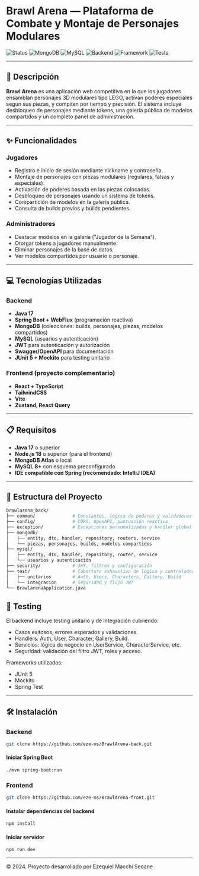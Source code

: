 # Brawl Arena — Plataforma de Combate y Montaje de Personajes Modulares

![Status](https://img.shields.io/badge/status-live-success?style=flat-square)
![MongoDB](https://img.shields.io/badge/database-MongoDB-brightgreen?style=flat-square)
![MySQL](https://img.shields.io/badge/database-MySQL-brightgreen?style=flat-square)
![Backend](https://img.shields.io/badge/backend-Java%2017-orange?style=flat-square)
![Framework](https://img.shields.io/badge/framework-Spring%20WebFlux-6db33f?style=flat-square)
![Tests](https://img.shields.io/badge/tests-JUnit%205-blue?style=flat-square)

---

## 📄 Descripción

**Brawl Arena** es una aplicación web competitiva en la que los jugadores ensamblan personajes 3D modulares tipo LEGO, activan poderes especiales según sus piezas, y compiten por tiempo y precisión. El sistema incluye desbloqueo de personajes mediante tokens, una galería pública de modelos compartidos y un completo panel de administración.

---

## ✨ Funcionalidades

### Jugadores
- Registro e inicio de sesión mediante nickname y contraseña.
- Montaje de personajes con piezas modulares (regulares, falsas y especiales).
- Activación de poderes basada en las piezas colocadas.
- Desbloqueo de personajes usando un sistema de tokens.
- Compartición de modelos en la galería pública.
- Consulta de builds previos y builds pendientes.

### Administradores
- Destacar modelos en la galería ("Jugador de la Semana").
- Otorgar tokens a jugadores manualmente.
- Eliminar personajes de la base de datos.
- Ver modelos compartidos por usuario o personaje.

---

## 💻 Tecnologías Utilizadas

### Backend
- **Java 17**
- **Spring Boot + WebFlux** (programación reactiva)
- **MongoDB** (colecciones: builds, personajes, piezas, modelos compartidos)
- **MySQL** (usuarios y autenticación)
- **JWT** para autenticación y autorización
- **Swagger/OpenAPI** para documentación
- **JUnit 5 + Mockito** para testing unitario

### Frontend (proyecto complementario)
- **React + TypeScript**
- **TailwindCSS**
- **Vite**
- **Zustand, React Query**

---

## 📋 Requisitos

- **Java 17** o superior
- **Node.js 18** o superior (para el frontend)
- **MongoDB Atlas** o local
- **MySQL 8+** con esquema preconfigurado
- **IDE compatible con Spring (recomendado: IntelliJ IDEA)**

---

## 🧱 Estructura del Proyecto

```bash
brawlarena_back/
├── common/              # Constantes, lógica de poderes y validadores
├── config/              # CORS, OpenAPI, puntuación reactiva
├── exception/           # Excepciones personalizadas y handler global
├── mongodb/
│   ├── entity, dto, handler, repository, routers, service
│   └── piezas, personajes, builds, modelos compartidos
├── mysql/
│   ├── entity, dto, handler, repository, router, service
│   └── usuarios y autenticación
├── security/            # JWT, filtros y configuración
├── test/                # Cobertura exhaustiva de lógica y controladores
│   ├── unitarios        # Auth, Users, Characters, Gallery, Build
│   └── integración      # Seguridad y flujo JWT
└── BrawlarenaApplication.java
```

## 🧪 Testing
El backend incluye testing unitario y de integración cubriendo:

- Casos exitosos, errores esperados y validaciones.
- Handlers: Auth, User, Character, Gallery, Build.
- Servicios: lógica de negocio en UserService, CharacterService, etc.
- Seguridad: validación del filtro JWT, roles y acceso.

Frameworks utilizados:

- JUnit 5
- Mockito
- Spring Test

---

## 🛠️ Instalación
### Backend

```bash
git clone https://github.com/eze-ms/BrawlArena-back.git
```
#### Iniciar Spring Boot

```bash
./mvn spring-boot:run

```

### Frontend
```bash
git clone https://github.com/eze-ms/BrawlArena-front.git

```

#### Instalar dependencias del backend
```bash
npm install
```

#### Iniciar servidor
```bash
npm run dev
```
---



© 2024. Proyecto desarrollado por Ezequiel Macchi Seoane